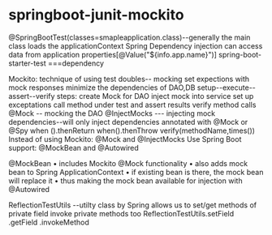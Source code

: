 # springboot-junit-mockito

@SpringBootTest(classes=smapleapplication.class)--generally the main class
   loads the applicationContext
   Spring Dependency injection
   can access data from application properties[@Value("${info.app.name}")]
   spring-boot-starter-test ===dependency

Mockito:
     technique of using test doubles-- mocking
     set expections with mock responses
     minimize the dependencies of DAO,DB
     setup--execute--assert--verify
steps:
     create Mock for DAO
     inject mock into service
     set up exceptations
     call method under test and assert results
     verify method calls
@Mock -- mocking the DAO
@InjectMocks --- injecting mock dependencies--will only inject dependencies annotated with @Mock or @Spy
when ().thenReturn
when().thenThrow
verify(methodName,times())
Instead of using Mockito: @Mock and @InjectMocks
Use Spring Boot support: @MockBean and @Autowired

@MockBean
• includes Mockito @Mock functionality
• also adds mock bean to Spring ApplicationContext
• if existing bean is there, the mock bean will replace it
• thus making the mock bean available for injection with @Autowired

ReflectionTestUtils --utilty class by Spring allows us to set/get methods of private field
                       invoke private methods too
                       ReflectionTestUtils.setField
                                           .getField
                                            .invokeMethod
